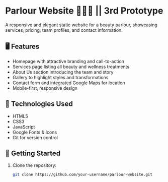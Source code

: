 # Parlour Website 💇‍♀️💅 || 3rd Prototype

A responsive and elegant static website for a beauty parlour, showcasing services, pricing, team profiles, and contact information.

## 🖥️ Features

- Homepage with attractive branding and call-to-action
- Services page listing all beauty and wellness treatments
- About Us section introducing the team and story
- Gallery to highlight styles and transformations
- Contact form and integrated Google Maps for location
- Mobile-first, responsive design

## 🔧 Technologies Used

- HTML5  
- CSS3  
- JavaScript  
- Google Fonts & Icons  
- Git for version control

## 🚀 Getting Started

1. Clone the repository:
   ```bash
   git clone https://github.com/your-username/parlour-website.git
